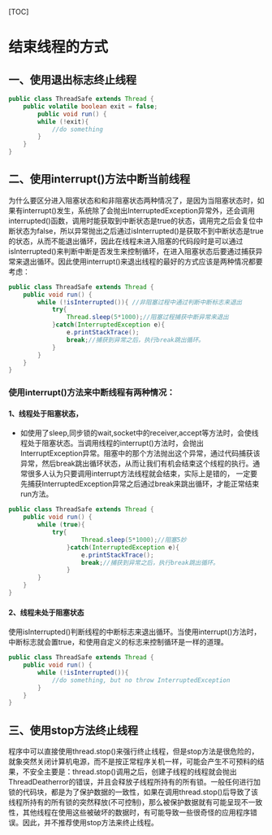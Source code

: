[TOC]

# 结束线程的方式

## 一、使用退出标志终止线程

```java
public class ThreadSafe extends Thread {
    public volatile boolean exit = false; 
        public void run() { 
        while (!exit){
            //do something
        }
    } 
}
```



## 二、使用interrupt()方法中断当前线程

为什么要区分进入阻塞状态和和非阻塞状态两种情况了，是因为当阻塞状态时，如果有interrupt()发生，系统除了会抛出InterruptedException异常外，还会调用interrupted()函数，调用时能获取到中断状态是true的状态，调用完之后会复位中断状态为false，所以异常抛出之后通过isInterrupted()是获取不到中断状态是true的状态，从而不能退出循环，因此在线程未进入阻塞的代码段时是可以通过isInterrupted()来判断中断是否发生来控制循环，在进入阻塞状态后要通过捕获异常来退出循环。因此使用interrupt()来退出线程的最好的方式应该是两种情况都要考虑：

```java
public class ThreadSafe extends Thread {
    public void run() { 
        while (!isInterrupted()){ //非阻塞过程中通过判断中断标志来退出
            try{
                Thread.sleep(5*1000);//阻塞过程捕获中断异常来退出
            }catch(InterruptedException e){
                e.printStackTrace();
                break;//捕获到异常之后，执行break跳出循环。
            }
        }
    } 
}
```

### 使用interrupt()方法来中断线程有两种情况：

#### 1、线程处于阻塞状态，

- 如使用了sleep,同步锁的wait,socket中的receiver,accept等方法时，会使线程处于阻塞状态。当调用线程的interrupt()方法时，会抛出InterruptException异常。阻塞中的那个方法抛出这个异常，通过代码捕获该异常，然后break跳出循环状态，从而让我们有机会结束这个线程的执行。通常很多人认为只要调用interrupt方法线程就会结束，实际上是错的， 一定要先捕获InterruptedException异常之后通过break来跳出循环，才能正常结束run方法。

```java
public class ThreadSafe extends Thread {
    public void run() { 
        while (true){
            try{
                    Thread.sleep(5*1000);//阻塞5妙
                }catch(InterruptedException e){
                    e.printStackTrace();
                    break;//捕获到异常之后，执行break跳出循环。
                }
        }
    } 
}
```



#### 2、线程未处于阻塞状态

使用isInterrupted()判断线程的中断标志来退出循环。当使用interrupt()方法时，中断标志就会置true，和使用自定义的标志来控制循环是一样的道理。

```java
public class ThreadSafe extends Thread {
    public void run() { 
        while (!isInterrupted()){
            //do something, but no throw InterruptedException
        }
    } 
}
```



## 三、使用stop方法终止线程

程序中可以直接使用thread.stop()来强行终止线程，但是stop方法是很危险的，就象突然关闭计算机电源，而不是按正常程序关机一样，可能会产生不可预料的结果，不安全主要是：thread.stop()调用之后，创建子线程的线程就会抛出ThreadDeatherror的错误，并且会释放子线程所持有的所有锁。一般任何进行加锁的代码块，都是为了保护数据的一致性，如果在调用thread.stop()后导致了该线程所持有的所有锁的突然释放(不可控制)，那么被保护数据就有可能呈现不一致性，其他线程在使用这些被破坏的数据时，有可能导致一些很奇怪的应用程序错误。因此，并不推荐使用stop方法来终止线程。